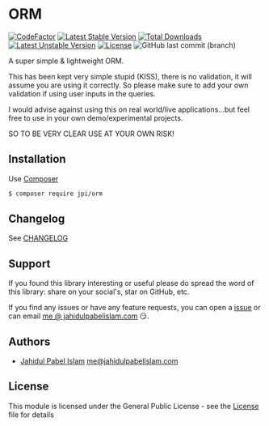 # ORM

[![CodeFactor](https://www.codefactor.io/repository/github/jahidulpabelislam/orm/badge)](https://www.codefactor.io/repository/github/jahidulpabelislam/orm)
[![Latest Stable Version](https://poser.pugx.org/jpi/orm/v/stable)](https://packagist.org/packages/jpi/orm)
[![Total Downloads](https://poser.pugx.org/jpi/orm/downloads)](https://packagist.org/packages/jpi/orm)
[![Latest Unstable Version](https://poser.pugx.org/jpi/orm/v/unstable)](https://packagist.org/packages/jpi/orm)
[![License](https://poser.pugx.org/jpi/orm/license)](https://packagist.org/packages/jpi/orm)
![GitHub last commit (branch)](https://img.shields.io/github/last-commit/jahidulpabelislam/orm/master.svg?label=last%20activity)

A super simple & lightweight ORM.

This has been kept very simple stupid (KISS), there is no validation, it will assume you are using it correctly. So please make sure to add your own validation if using user inputs in the queries.

I would advise against using this on real world/live applications...but feel free to use in your own demo/experimental projects.

SO TO BE VERY CLEAR USE AT YOUR OWN RISK!

## Installation

Use [Composer](https://getcomposer.org/)

```bash
$ composer require jpi/orm 
```

## Changelog

See [CHANGELOG](CHANGELOG.md)

## Support

If you found this library interesting or useful please do spread the word of this library: share on your social's, star on GitHub, etc.

If you find any issues or have any feature requests, you can open a [issue](https://github.com/jahidulpabelislam/orm/issues) or can email [me @ jahidulpabelislam.com](mailto:me@jahidulpabelislam.com) :smirk:.

## Authors

-   [Jahidul Pabel Islam](https://jahidulpabelislam.com/) [<me@jahidulpabelislam.com>](mailto:me@jahidulpabelislam.com)

## License

This module is licensed under the General Public License - see the [License](LICENSE.md) file for details
